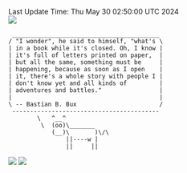 Last Update Time: 
Thu May 30 02:50:00 UTC 2024
<br>![](https://img.shields.io/badge/%E5%A4%A7%E5%AE%B6-%E5%AE%89%E5%AE%89-green)<br>
```
 _________________________________________
/ "I wonder", he said to himself, "what's \
| in a book while it's closed. Oh, I know |
| it's full of letters printed on paper,  |
| but all the same, something must be     |
| happening, because as soon as I open    |
| it, there's a whole story with people I |
| don't know yet and all kinds of         |
| adventures and battles."                |
|                                         |
\ -- Bastian B. Bux                       /
 -----------------------------------------
        \   ^__^
         \  (oo)\_______
            (__)\       )\/\
                ||----w |
                ||     ||
```
![](https://github-readme-stats.vercel.app/api?username=chenlitw)
![](https://github-readme-stats.vercel.app/api/top-langs/?username=chenlitw)
